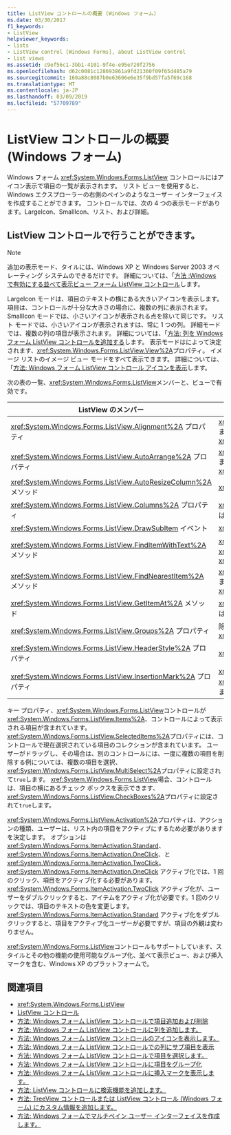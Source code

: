 ```yaml
---
title: ListView コントロールの概要 (Windows フォーム)
ms.date: 03/30/2017
f1_keywords:
- ListView
helpviewer_keywords:
- lists
- ListView control [Windows Forms], about ListView control
- list views
ms.assetid: c9ef56c1-3bb1-4101-9f4e-e95e720f2756
ms.openlocfilehash: d62c0081c128693861a9fd21360f09f65d485a79
ms.sourcegitcommit: 160a88c8087b0e63606e6e35f9bd57fa5f69c168
ms.translationtype: MT
ms.contentlocale: ja-JP
ms.lasthandoff: 03/09/2019
ms.locfileid: "57709789"
---
```

# <a name="listview-control-overview-windows-forms"></a>ListView コントロールの概要 (Windows フォーム)
Windows フォーム <xref:System.Windows.Forms.ListView> コントロールにはアイコン表示で項目の一覧が表示されます。 リスト ビューを使用すると、Windows エクスプローラーの右側のペインのようなユーザー インターフェイスを作成することができます。 コントロールでは、次の 4 つの表示モードがあります。LargeIcon、SmallIcon、リスト、および詳細。  
  
## <a name="what-you-can-do-with-the-listview-control"></a>ListView コントロールで行うことができます。  
  
> [!NOTE]
>  追加の表示モード、タイルには、Windows XP と Windows Server 2003 オペレーティング システムのできるだけです。 詳細については、「[方法 :Windows で有効にする並べて表示ビュー フォーム ListView コントロール](how-to-enable-tile-view-in-a-windows-forms-listview-control.md)します。  
  
 LargeIcon モードは、項目のテキストの横にある大きいアイコンを表示します。項目は、コントロールが十分な大きさの場合に、複数の列に表示されます。 SmallIcon モードでは、小さいアイコンが表示される点を除いて同じです。 リスト モードでは、小さいアイコンが表示されますは、常に 1 つの列。 詳細モードでは、複数の列の項目が表示されます。 詳細については、「[方法: 列を Windows フォーム ListView コントロールを追加する](how-to-add-columns-to-the-windows-forms-listview-control.md)します。 表示モードはによって決定されます、<xref:System.Windows.Forms.ListView.View%2A>プロパティ。 イメージ リストのイメージ ビュー モードをすべて表示できます。 詳細については、「[方法: Windows フォーム ListView コントロール アイコンを表示](how-to-display-icons-for-the-windows-forms-listview-control.md)します。  
  
 次の表の一覧、<xref:System.Windows.Forms.ListView>メンバーと、ビューで有効です。  
  
|ListView のメンバー|表示|  
|---------------------|----------|  
|<xref:System.Windows.Forms.ListView.Alignment%2A> プロパティ|<xref:System.Windows.Forms.View.SmallIcon> または <xref:System.Windows.Forms.View.LargeIcon>|  
|<xref:System.Windows.Forms.ListView.AutoArrange%2A> プロパティ|<xref:System.Windows.Forms.View.SmallIcon> または <xref:System.Windows.Forms.View.LargeIcon>|  
|<xref:System.Windows.Forms.ListView.AutoResizeColumn%2A> メソッド|<xref:System.Windows.Forms.View.Details>|  
|<xref:System.Windows.Forms.ListView.Columns%2A> プロパティ|<xref:System.Windows.Forms.View.Details> または <xref:System.Windows.Forms.View.Tile>|  
|<xref:System.Windows.Forms.ListView.DrawSubItem> イベント|<xref:System.Windows.Forms.View.Details>|  
|<xref:System.Windows.Forms.ListView.FindItemWithText%2A> メソッド|<xref:System.Windows.Forms.View.Details>、 <xref:System.Windows.Forms.View.List>、または <xref:System.Windows.Forms.View.Tile>|  
|<xref:System.Windows.Forms.ListView.FindNearestItem%2A> メソッド|<xref:System.Windows.Forms.View.SmallIcon> または <xref:System.Windows.Forms.View.LargeIcon>|  
|<xref:System.Windows.Forms.ListView.GetItemAt%2A> メソッド|<xref:System.Windows.Forms.View.Details> または <xref:System.Windows.Forms.View.Tile>|  
|<xref:System.Windows.Forms.ListView.Groups%2A> プロパティ|除くすべてのビュー <xref:System.Windows.Forms.View.List>|  
|<xref:System.Windows.Forms.ListView.HeaderStyle%2A> プロパティ|<xref:System.Windows.Forms.View.Details>。|  
|<xref:System.Windows.Forms.ListView.InsertionMark%2A> プロパティ|<xref:System.Windows.Forms.View.LargeIcon>、 <xref:System.Windows.Forms.View.SmallIcon>、または <xref:System.Windows.Forms.View.Tile>|  
  
 キー プロパティ、<xref:System.Windows.Forms.ListView>コントロールが<xref:System.Windows.Forms.ListView.Items%2A>、コントロールによって表示される項目が含まれています。 <xref:System.Windows.Forms.ListView.SelectedItems%2A>プロパティには、コントロールで現在選択されている項目のコレクションが含まれています。 ユーザーがドラッグし、その場合は、別のコントロールには、一度に複数の項目を削除する例については、複数の項目を選択、<xref:System.Windows.Forms.ListView.MultiSelect%2A>プロパティに設定されて`true`します。 <xref:System.Windows.Forms.ListView>場合、コントロールは、項目の横にあるチェック ボックスを表示できます、<xref:System.Windows.Forms.ListView.CheckBoxes%2A>プロパティに設定されて`true`します。  
  
 <xref:System.Windows.Forms.ListView.Activation%2A>プロパティは、アクションの種類、ユーザーは、リスト内の項目をアクティブにするため必要がありますを決定します。 オプションは<xref:System.Windows.Forms.ItemActivation.Standard>、 <xref:System.Windows.Forms.ItemActivation.OneClick>、と<xref:System.Windows.Forms.ItemActivation.TwoClick>。 <xref:System.Windows.Forms.ItemActivation.OneClick> アクティブ化では、1 回のクリック、項目をアクティブ化する必要があります。 <xref:System.Windows.Forms.ItemActivation.TwoClick> アクティブ化が、ユーザーをダブルクリックすると、アイテムをアクティブ化が必要です。1 回のクリックでは、項目のテキストの色を変更します。 <xref:System.Windows.Forms.ItemActivation.Standard> アクティブ化をダブルクリックすると、項目をアクティブ化ユーザーが必要ですが、項目の外観は変わりません。  
  
 <xref:System.Windows.Forms.ListView>コントロールもサポートしています、スタイルとその他の機能の使用可能なグループ化、並べて表示ビュー、および挿入マークを含む、Windows XP のプラットフォームで。  
  
## <a name="see-also"></a>関連項目
- <xref:System.Windows.Forms.ListView>
- [ListView コントロール](listview-control-windows-forms.md)
- [方法: Windows フォーム ListView コントロールで項目追加および削除](how-to-add-and-remove-items-with-the-windows-forms-listview-control.md)
- [方法: Windows フォーム ListView コントロールに列を追加します。](how-to-add-columns-to-the-windows-forms-listview-control.md)
- [方法: Windows フォーム ListView コントロールのアイコンを表示します。](how-to-display-icons-for-the-windows-forms-listview-control.md)
- [方法: Windows フォーム ListView コントロールでの列にサブ項目を表示](how-to-display-subitems-in-columns-with-the-windows-forms-listview-control.md)
- [方法: Windows フォーム ListView コントロールで項目を選択します。](how-to-select-an-item-in-the-windows-forms-listview-control.md)
- [方法: Windows フォーム ListView コントロールに項目をグループ化](how-to-group-items-in-a-windows-forms-listview-control.md)
- [方法: Windows フォーム ListView コントロールに挿入マークを表示します。](how-to-display-an-insertion-mark-in-a-windows-forms-listview-control.md)
- [方法: ListView コントロールに検索機能を追加します。](how-to-add-search-capabilities-to-a-listview-control.md)
- [方法: TreeView コントロールまたは ListView コントロール (Windows フォーム) にカスタム情報を追加します。](add-custom-information-to-a-treeview-or-listview-control-wf.md)
- [方法: Windows フォームでマルチペイン ユーザー インターフェイスを作成します。](how-to-create-a-multipane-user-interface-with-windows-forms.md)
